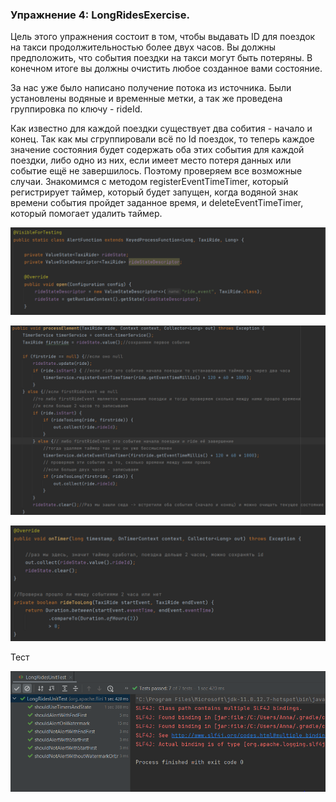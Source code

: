 <!--
Licensed to the Apache Software Foundation (ASF) under one
or more contributor license agreements.  See the NOTICE file
distributed with this work for additional information
regarding copyright ownership.  The ASF licenses this file
to you under the Apache License, Version 2.0 (the
"License"); you may not use this file except in compliance
with the License.  You may obtain a copy of the License at

  http://www.apache.org/licenses/LICENSE-2.0

Unless required by applicable law or agreed to in writing,
software distributed under the License is distributed on an
"AS IS" BASIS, WITHOUT WARRANTIES OR CONDITIONS OF ANY
KIND, either express or implied.  See the License for the
specific language governing permissions and limitations
under the License.
-->

### Упражнение 4: LongRidesExercise.
Цель этого упражнения состоит в том, чтобы выдавать ID для поездок на такси продолжительностью более двух часов. Вы должны предположить, что события поездки на такси могут быть потеряны.
В конечном итоге вы должны очистить любое созданное вами состояние.

За нас уже было написано получение потока из источника. Были установлены водяные и временные метки, а так же проведена группировка по ключу - rideId.

Как известно для каждой поездки существует два собития - начало и конец. Так как мы сгруппировали всё по Id поездок, то теперь каждое значение состояния будет содержать оба этих события для каждой поездки, либо одно из них, если имеет место потеря данных или событие ещё не завершилось. Поэтому проверяем все возможные случаи.
Знакомимся с методом registerEventTimeTimer, который регистрирует таймер, который будет запущен, когда водяной знак времени события пройдет заданное время, и deleteEventTimeTimer, который помогает удалить таймер.

![](https://github.com/AnnaS33/flink-training/blob/master/4_ex_cod1.png)

![](https://github.com/AnnaS33/flink-training/blob/master/4_ex_cod2.png)

![](https://github.com/AnnaS33/flink-training/blob/master/4_ex_cod3.png)

Тест

![](https://github.com/AnnaS33/flink-training/blob/master/4_ex_test.png)
















